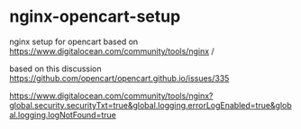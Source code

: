 # nginx-opencart-setup
nginx setup for opencart based on  https://www.digitalocean.com/community/tools/nginx / 

based on this discussion https://github.com/opencart/opencart.github.io/issues/335

https://www.digitalocean.com/community/tools/nginx?global.security.securityTxt=true&global.logging.errorLogEnabled=true&global.logging.logNotFound=true

